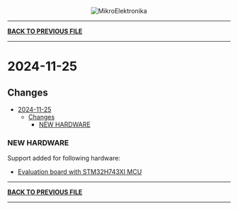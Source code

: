 <p align="center">
  <img src="http://www.mikroe.com/img/designs/beta/logo_small.png?raw=true" alt="MikroElektronika"/>
</p>

---

**[BACK TO PREVIOUS FILE](../changelog.md)**

---

# 2024-11-25

## Changes

- [2024-11-25](#2024-11-25)
  - [Changes](#changes)
    - [NEW HARDWARE](#new-hardware)

### NEW HARDWARE

Support added for following hardware:

+ [Evaluation board with STM32H743XI MCU](https://www.st.com/content/st_com/en/products/evaluation-tools/product-evaluation-tools/mcu-mpu-eval-tools/stm32-mcu-mpu-eval-tools/stm32-eval-boards/stm32h743i-eval.html)

---

**[BACK TO PREVIOUS FILE](../changelog.md)**

---
